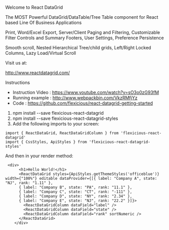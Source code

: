 Welcome to React DataGrid

The MOST Powerful DataGrid/DataTable/Tree Table component for React based Line Of Business Applications

Print, Word/Excel Export, Server/Client Paging and Filtering, Customizable Filter Controls and Summary Footers, User Settings, Preference Persistence

Smooth scroll, Nested Hierarchical Tree/child grids, Left/Right Locked Columns, Lazy Load/Virtual Scroll

Visit us at:

http://www.reactdatagrid.com/

Instructions

* Instruction Video : https://www.youtube.com/watch?v=sO3o0zG93fM
* Running example : http://www.webpackbin.com/VkzRMfjYz
* Code : https://github.com/flexicious/react-datagrid-getting-started 

1) npm install --save flexicious-react-datagrid
2) npm install --save flexicious-react-datagrid-styles
3) Add the following imports to your screen:
```
import { ReactDataGrid, ReactDataGridColumn } from 'flexicious-react-datagrid'
import { CssStyles, ApiStyles } from 'flexicious-react-datagrid-styles'
```
And then in your render method:
```
 <div>
      <h1>Hello World!</h1>
      <ReactDataGrid styles={ApiStyles.getThemeStyles('officeblue')} width={"100%"} editable dataProvider={[{ label: "Company A", state: "NJ", rank: "1.11" },
      { label: "Company B", state: "PA", rank: "11.1" },
      { label: "Company C", state: "CT", rank: "-111" },
      { label: "Company D", state: "NY", rank: "2.34" },
      { label: "Company E", state: "NJ", rank: "22.2" }]}>
        <ReactDataGridColumn dataField="label" />
        <ReactDataGridColumn dataField="state" />
        <ReactDataGridColumn dataField="rank" sortNumeric />
      </ReactDataGrid>
    </div>